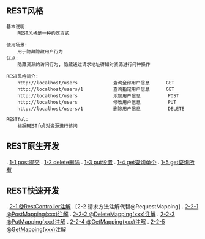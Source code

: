 ## REST风格
    基本说明:
        REST风格是一种约定方式
    
    使用场景:
        用于隐藏隐藏用户行为
    优点:
        隐藏资源的访问行为, 隐藏通过请求地址得知对资源进行何种操作
    
    REST风格简介:
        http://localhost/users             查询全部用户信息      GET
        http://localhost/users/1           查询指定用户信息      GET
        http://localhost/users             添加用户信息          POST
        http://localhost/users             修改用户信息          PUT
        http://localhost/users/1           删除用户信息          DELETE
    
    RESTful:
        根据RESTful对资源进行访问
        
## REST原生开发
.   [1-1 post提交](main/java/hui/controller/UserController.java)
.   [1-2 delete删除](main/java/hui/controller/UserController.java)
.   [1-3 put设置](main/java/hui/controller/UserController.java)
.   [1-4 get查询单个](main/java/hui/controller/UserController.java)
.   [1-5 get查询所有](main/java/hui/controller/UserController.java)

## REST快速开发
.   [2-1 @RestController注解](main/java/hui/controller/UserControllerFastDevelop.java)
.   [2-2 请求方法注解代替@RequestMapping]
.       [2-2-1 @PostMapping(xxx)注解](main/java/hui/controller/UserControllerFastDevelop.java)
.       [2-2-2 @DeleteMapping(xxx)注解](main/java/hui/controller/UserControllerFastDevelop.java)
.       [2-2-3 @PutMapping(xxx)注解](main/java/hui/controller/UserControllerFastDevelop.java)
.       [2-2-4 @GetMapping(xxx)注解](main/java/hui/controller/UserControllerFastDevelop.java)
.       [2-2-5 @GetMapping(xxx)注解](main/java/hui/controller/UserControllerFastDevelop.java)